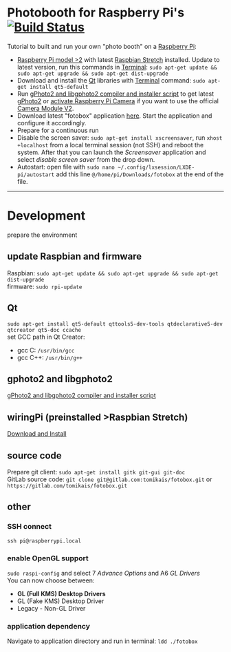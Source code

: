 # Photobooth for Raspberry Pi's [![Build Status](https://travis-ci.org/tomikais/fotobox.svg?branch=develop)](https://travis-ci.org/tomikais/fotobox)
Tutorial to built and run your own "photo booth" on a [Raspberry Pi](https://www.raspberrypi.org):
* [Raspberry Pi model >2](https://www.raspberrypi.org/products/) with latest [Raspbian Stretch](https://www.raspberrypi.org/downloads/noobs/) installed. Update to latest version, run this commands in [Terminal](https://www.raspberrypi.org/documentation/usage/terminal/): `sudo apt-get update && sudo apt-get upgrade && sudo apt-get dist-upgrade`
* Download and install the [Qt](https://www.qt.io) libraries with [Terminal](https://www.raspberrypi.org/documentation/usage/terminal/) command: `sudo apt-get install qt5-default`
* Run [gPhoto2 and libgphoto2 compiler and installer script](http://github.com/gonzalo/gphoto2-updater) to get latest [gPhoto2](http://gphoto.org) or [activate Raspberry Pi Camera](https://www.raspberrypi.org/documentation/usage/camera/) if you want to use the official [Camera Module V2](https://www.raspberrypi.org/products/camera-module-v2/).
* Download latest "fotobox" application [here](https://gitlab.com/tomikais/fotobox/tags). Start the application and configure it accordingly. 
* Prepare for a continuous run
 * Disable the screen saver: `sudo apt-get install xscreensaver`, run `xhost +localhost` from a local terminal session (not SSH) and reboot the system. After that you can launch the *Screensaver* application and select *disable screen saver* from the drop down.
 * Autostart: open file with `sudo nano ~/.config/lxsession/LXDE-pi/autostart` add this line `@/home/pi/Downloads/fotobox` at the end of the file.


---


# Development
prepare the environment
## update Raspbian and firmware
Raspbian: `sudo apt-get update && sudo apt-get upgrade && sudo apt-get dist-upgrade`<br>
firmware: `sudo rpi-update`

## Qt
`sudo apt-get install qt5-default qttools5-dev-tools qtdeclarative5-dev qtcreator qt5-doc ccache`<br>
set GCC path in Qt Creator:
* gcc C: `/usr/bin/gcc`
* gcc C++: `/usr/bin/g++`

## gphoto2 and libgphoto2
[gPhoto2 and libgphoto2 compiler and installer script](http://github.com/gonzalo/gphoto2-updater)

## wiringPi (preinstalled >Raspbian Stretch)
[Download and Install](http://wiringpi.com/download-and-install/)

## source code
Prepare git client: `sudo apt-get install gitk git-gui git-doc`<br>
GitLab source code: `git clone git@gitlab.com:tomikais/fotobox.git` or `https://gitlab.com/tomikais/fotobox.git`


## other
### SSH connect
`ssh pi@raspberrypi.local`
### enable OpenGL support
`sudo raspi-config` and select 7 *Advance Options* and A6 *GL Drivers*<br>
You can now choose between:
* **GL (Full KMS) Desktop Drivers**
* GL (Fake KMS) Desktop Driver
* Legacy - Non-GL Driver

### application dependency
Navigate to application directory and run in terminal: `ldd ./fotobox`
